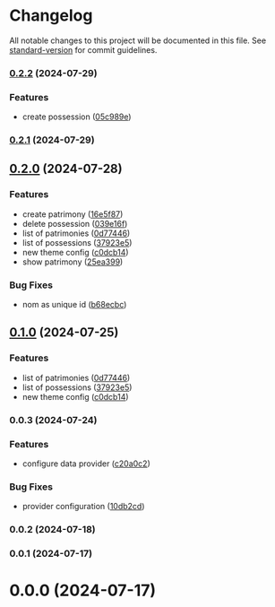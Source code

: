 # Changelog

All notable changes to this project will be documented in this file. See [standard-version](https://github.com/conventional-changelog/standard-version) for commit guidelines.

### [0.2.2](https://github.com/harena-com/harena.com-ui/compare/v0.2.0...v0.2.2) (2024-07-29)


### Features

* create possession ([05c989e](https://github.com/harena-com/harena.com-ui/commit/05c989ebf6815b498b1319ed7afeb6d180c32c1c))

### [0.2.1](https://github.com/harena-com/harena.com-ui/compare/v0.2.0...v0.2.1) (2024-07-29)

## [0.2.0](https://github.com/harena-com/harena.com-ui/compare/v0.0.3...v0.2.0) (2024-07-28)

### Features

- create patrimony ([16e5f87](https://github.com/harena-com/harena.com-ui/commit/16e5f87ec1baa62a77d9e93adbf9a6424dd5f545))
- delete possession ([039e16f](https://github.com/harena-com/harena.com-ui/commit/039e16f4219dc55c2ea00a98c55345d63fb35344))
- list of patrimonies ([0d77446](https://github.com/harena-com/harena.com-ui/commit/0d774469044892badf33d67b9b0642534c75eee1))
- list of possessions ([37923e5](https://github.com/harena-com/harena.com-ui/commit/37923e5eb695efbcd9a7de135190c791eaa779e3))
- new theme config ([c0dcb14](https://github.com/harena-com/harena.com-ui/commit/c0dcb143a9fa6d69f3309cb97c6c1abad3e8d8d1))
- show patrimony ([25ea399](https://github.com/harena-com/harena.com-ui/commit/25ea3999498a2bd2b2e949fe123c5e28cce226b0))

### Bug Fixes

- nom as unique id ([b68ecbc](https://github.com/harena-com/harena.com-ui/commit/b68ecbc9f7eac0bd99abbc419ef1ec2d330d48dc))

## [0.1.0](https://github.com/harena-com/harena.com-ui/compare/v0.0.3...v0.1.0) (2024-07-25)

### Features

- list of patrimonies ([0d77446](https://github.com/harena-com/harena.com-ui/commit/0d774469044892badf33d67b9b0642534c75eee1))
- list of possessions ([37923e5](https://github.com/harena-com/harena.com-ui/commit/37923e5eb695efbcd9a7de135190c791eaa779e3))
- new theme config ([c0dcb14](https://github.com/harena-com/harena.com-ui/commit/c0dcb143a9fa6d69f3309cb97c6c1abad3e8d8d1))

### 0.0.3 (2024-07-24)

### Features

- configure data provider ([c20a0c2](https://github.com/harena-com/harena.com-ui/commit/c20a0c22dce104a8f19580aa72eb7271e8804017))

### Bug Fixes

- provider configuration ([10db2cd](https://github.com/harena-com/harena.com-ui/commit/10db2cd2e243c01f0f7005907ffa2ffcac86d9c2))

### 0.0.2 (2024-07-18)

### 0.0.1 (2024-07-17)

# 0.0.0 (2024-07-17)
